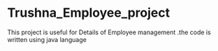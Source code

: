 # Trushna_Employee_project
This project is useful  for Details of Employee management .the code is written using java language
